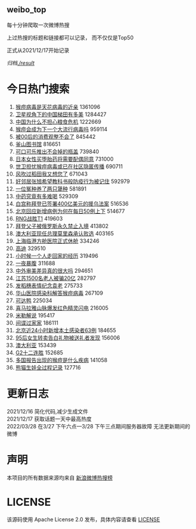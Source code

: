 weibo_top  
---
每十分钟爬取一次微博热搜  

上过热搜的标题和链接都可以记录， 而不仅仅是Top50

正式从2021/12/17开始记录  

*归档[./result](./result/)*

# 今日热门搜索  
1. [猴痘病毒是天花病毒的近亲](https://s.weibo.com//weibo?q=%23%E7%8C%B4%E7%97%98%E7%97%85%E6%AF%92%E6%98%AF%E5%A4%A9%E8%8A%B1%E7%97%85%E6%AF%92%E7%9A%84%E8%BF%91%E4%BA%B2%23&Refer=top) 1361096
2. [卫星视角下的中国梯田有多美](https://s.weibo.com//weibo?q=%23%E5%8D%AB%E6%98%9F%E8%A7%86%E8%A7%92%E4%B8%8B%E7%9A%84%E4%B8%AD%E5%9B%BD%E6%A2%AF%E7%94%B0%E6%9C%89%E5%A4%9A%E7%BE%8E%23&Refer=top) 1284427
3. [中国为什么不担心粮食危机](https://s.weibo.com//weibo?q=%23%E4%B8%AD%E5%9B%BD%E4%B8%BA%E4%BB%80%E4%B9%88%E4%B8%8D%E6%8B%85%E5%BF%83%E7%B2%AE%E9%A3%9F%E5%8D%B1%E6%9C%BA%23&Refer=top) 1222669
4. [猴痘会成为下一个大流行病毒吗](https://s.weibo.com//weibo?q=%23%E7%8C%B4%E7%97%98%E4%BC%9A%E6%88%90%E4%B8%BA%E4%B8%8B%E4%B8%80%E4%B8%AA%E5%A4%A7%E6%B5%81%E8%A1%8C%E7%97%85%E6%AF%92%E5%90%97%23&Refer=top) 959114
5. [被00后的消费观整不会了](https://s.weibo.com//weibo?q=%23%E8%A2%AB00%E5%90%8E%E7%9A%84%E6%B6%88%E8%B4%B9%E8%A7%82%E6%95%B4%E4%B8%8D%E4%BC%9A%E4%BA%86%23&Refer=top) 845442
6. [釜山图书馆](https://s.weibo.com//weibo?q=%23%E9%87%9C%E5%B1%B1%E5%9B%BE%E4%B9%A6%E9%A6%86%23&Refer=top) 816651
7. [可口可乐推出不会掉的瓶盖](https://s.weibo.com//weibo?q=%23%E5%8F%AF%E5%8F%A3%E5%8F%AF%E4%B9%90%E6%8E%A8%E5%87%BA%E4%B8%8D%E4%BC%9A%E6%8E%89%E7%9A%84%E7%93%B6%E7%9B%96%23&Refer=top) 739840
8. [日本女性买堕胎药将需要配偶同意](https://s.weibo.com//weibo?q=%23%E6%97%A5%E6%9C%AC%E5%A5%B3%E6%80%A7%E4%B9%B0%E5%A0%95%E8%83%8E%E8%8D%AF%E5%B0%86%E9%9C%80%E8%A6%81%E9%85%8D%E5%81%B6%E5%90%8C%E6%84%8F%23&Refer=top) 731000
9. [世卫担忧猴痘病毒或已在社区隐匿传播](https://s.weibo.com//weibo?q=%23%E4%B8%96%E5%8D%AB%E6%8B%85%E5%BF%A7%E7%8C%B4%E7%97%98%E7%97%85%E6%AF%92%E6%88%96%E5%B7%B2%E5%9C%A8%E7%A4%BE%E5%8C%BA%E9%9A%90%E5%8C%BF%E4%BC%A0%E6%92%AD%23&Refer=top) 690711
10. [风吹过稻田我又想您了](https://s.weibo.com//weibo?q=%23%E9%A3%8E%E5%90%B9%E8%BF%87%E7%A8%BB%E7%94%B0%E6%88%91%E5%8F%88%E6%83%B3%E6%82%A8%E4%BA%86%23&Refer=top) 671043
11. [好邻居张旭希望教科书般防疫行为被记住](https://s.weibo.com//weibo?q=%23%E5%A5%BD%E9%82%BB%E5%B1%85%E5%BC%A0%E6%97%AD%E5%B8%8C%E6%9C%9B%E6%95%99%E7%A7%91%E4%B9%A6%E8%88%AC%E9%98%B2%E7%96%AB%E8%A1%8C%E4%B8%BA%E8%A2%AB%E8%AE%B0%E4%BD%8F%23&Refer=top) 592979
12. [一位冤种养了两只犟种](https://s.weibo.com//weibo?q=%23%E4%B8%80%E4%BD%8D%E5%86%A4%E7%A7%8D%E5%85%BB%E4%BA%86%E4%B8%A4%E5%8F%AA%E7%8A%9F%E7%A7%8D%23&Refer=top) 581891
13. [中药究竟有多难喝](https://s.weibo.com//weibo?q=%23%E4%B8%AD%E8%8D%AF%E7%A9%B6%E7%AB%9F%E6%9C%89%E5%A4%9A%E9%9A%BE%E5%96%9D%23&Refer=top) 529309
14. [白宫称拜登已签署400亿美元的援乌法案](https://s.weibo.com//weibo?q=%23%E7%99%BD%E5%AE%AB%E7%A7%B0%E6%8B%9C%E7%99%BB%E5%B7%B2%E7%AD%BE%E7%BD%B2400%E4%BA%BF%E7%BE%8E%E5%85%83%E7%9A%84%E6%8F%B4%E4%B9%8C%E6%B3%95%E6%A1%88%23&Refer=top) 516536
15. [北京回应新增病例为何在每日50例上下](https://s.weibo.com//weibo?q=%23%E5%8C%97%E4%BA%AC%E5%9B%9E%E5%BA%94%E6%96%B0%E5%A2%9E%E7%97%85%E4%BE%8B%E4%B8%BA%E4%BD%95%E5%9C%A8%E6%AF%8F%E6%97%A550%E4%BE%8B%E4%B8%8A%E4%B8%8B%23&Refer=top) 514677
16. [RNG战胜T1](https://s.weibo.com//weibo?q=%23RNG%E6%88%98%E8%83%9CT1%23&Refer=top) 419603
17. [拜登父子被俄罗斯永久禁止入境](https://s.weibo.com//weibo?q=%23%E6%8B%9C%E7%99%BB%E7%88%B6%E5%AD%90%E8%A2%AB%E4%BF%84%E7%BD%97%E6%96%AF%E6%B0%B8%E4%B9%85%E7%A6%81%E6%AD%A2%E5%85%A5%E5%A2%83%23&Refer=top) 413802
18. [澳大利亚现任总理莫里森承认败选](https://s.weibo.com//weibo?q=%23%E6%BE%B3%E5%A4%A7%E5%88%A9%E4%BA%9A%E7%8E%B0%E4%BB%BB%E6%80%BB%E7%90%86%E8%8E%AB%E9%87%8C%E6%A3%AE%E6%89%BF%E8%AE%A4%E8%B4%A5%E9%80%89%23&Refer=top) 403165
19. [上海临港方舱医院正式休舱](https://s.weibo.com//weibo?q=%23%E4%B8%8A%E6%B5%B7%E4%B8%B4%E6%B8%AF%E6%96%B9%E8%88%B1%E5%8C%BB%E9%99%A2%E6%AD%A3%E5%BC%8F%E4%BC%91%E8%88%B1%23&Refer=top) 334246
20. [高迪](https://s.weibo.com//weibo?q=%E9%AB%98%E8%BF%AA&Refer=top) 329510
21. [小时候一个人走回家的经历](https://s.weibo.com//weibo?q=%23%E5%B0%8F%E6%97%B6%E5%80%99%E4%B8%80%E4%B8%AA%E4%BA%BA%E8%B5%B0%E5%9B%9E%E5%AE%B6%E7%9A%84%E7%BB%8F%E5%8E%86%23&Refer=top) 319496
22. [一夜暴腹](https://s.weibo.com//weibo?q=%23%E4%B8%80%E5%A4%9C%E6%9A%B4%E8%85%B9%23&Refer=top) 311688
23. [中外审美差异真的很大吗](https://s.weibo.com//weibo?q=%E4%B8%AD%E5%A4%96%E5%AE%A1%E7%BE%8E%E5%B7%AE%E5%BC%82%E7%9C%9F%E7%9A%84%E5%BE%88%E5%A4%A7%E5%90%97&Refer=top) 294651
24. [江苏1500名老人被骗20亿](https://s.weibo.com//weibo?q=%23%E6%B1%9F%E8%8B%8F1500%E5%90%8D%E8%80%81%E4%BA%BA%E8%A2%AB%E9%AA%9720%E4%BA%BF%23&Refer=top) 282797
25. [发稻穗表情纪念袁老](https://s.weibo.com//weibo?q=%23%E5%8F%91%E7%A8%BB%E7%A9%97%E8%A1%A8%E6%83%85%E7%BA%AA%E5%BF%B5%E8%A2%81%E8%80%81%23&Refer=top) 275733
26. [华山医院感染科解答猴痘病毒](https://s.weibo.com//weibo?q=%23%E5%8D%8E%E5%B1%B1%E5%8C%BB%E9%99%A2%E6%84%9F%E6%9F%93%E7%A7%91%E8%A7%A3%E7%AD%94%E7%8C%B4%E7%97%98%E7%97%85%E6%AF%92%23&Refer=top) 267109
27. [可达鸭](https://s.weibo.com//weibo?q=%E5%8F%AF%E8%BE%BE%E9%B8%AD&Refer=top) 225034
28. [喜马拉雅山脉爆发红色精灵闪电](https://s.weibo.com//weibo?q=%23%E5%96%9C%E9%A9%AC%E6%8B%89%E9%9B%85%E5%B1%B1%E8%84%89%E7%88%86%E5%8F%91%E7%BA%A2%E8%89%B2%E7%B2%BE%E7%81%B5%E9%97%AA%E7%94%B5%23&Refer=top) 216005
29. [米勒解说](https://s.weibo.com//weibo?q=%E7%B1%B3%E5%8B%92%E8%A7%A3%E8%AF%B4&Refer=top) 195417
30. [间谍过家家](https://s.weibo.com//weibo?q=%23%E9%97%B4%E8%B0%8D%E8%BF%87%E5%AE%B6%E5%AE%B6%23&Refer=top) 186111
31. [北京近24小时新增本土感染者63例](https://s.weibo.com//weibo?q=%23%E5%8C%97%E4%BA%AC%E8%BF%9124%E5%B0%8F%E6%97%B6%E6%96%B0%E5%A2%9E%E6%9C%AC%E5%9C%9F%E6%84%9F%E6%9F%93%E8%80%8563%E4%BE%8B%23&Refer=top) 184655
32. [95后女生转卖告白礼物被送礼者发现](https://s.weibo.com//weibo?q=%2395%E5%90%8E%E5%A5%B3%E7%94%9F%E8%BD%AC%E5%8D%96%E5%91%8A%E7%99%BD%E7%A4%BC%E7%89%A9%E8%A2%AB%E9%80%81%E7%A4%BC%E8%80%85%E5%8F%91%E7%8E%B0%23&Refer=top) 156006
33. [澳大利亚](https://s.weibo.com//weibo?q=%E6%BE%B3%E5%A4%A7%E5%88%A9%E4%BA%9A&Refer=top) 153439
34. [G2十二连胜](https://s.weibo.com//weibo?q=%23G2%E5%8D%81%E4%BA%8C%E8%BF%9E%E8%83%9C%23&Refer=top) 152685
35. [多国报告出现的猴痘是什么疾病](https://s.weibo.com//weibo?q=%23%E5%A4%9A%E5%9B%BD%E6%8A%A5%E5%91%8A%E5%87%BA%E7%8E%B0%E7%9A%84%E7%8C%B4%E7%97%98%E6%98%AF%E4%BB%80%E4%B9%88%E7%96%BE%E7%97%85%23&Refer=top) 141058
36. [熊猫生娃全过程记录](https://s.weibo.com//weibo?q=%23%E7%86%8A%E7%8C%AB%E7%94%9F%E5%A8%83%E5%85%A8%E8%BF%87%E7%A8%8B%E8%AE%B0%E5%BD%95%23&Refer=top) 127716
# 更新日志  
2021/12/16  简化代码,减少生成文件  
2021/12/17  获取话题一天中最高热度  
2022/03/28  在3/27 下午六点—3/28 下午三点期间服务器故障 无法更新期间的微博  
# 声明  
本项目的所有数据来源均来自 [新浪微博热搜榜](https://s.weibo.com/top/summary)  

# LICENSE
该源码使用 Apache License 2.0 发布，具体内容请查看 [LICENSE](./LICENSE)
